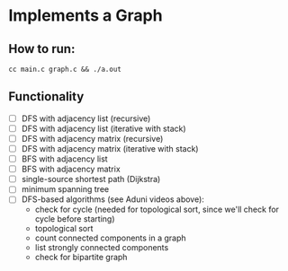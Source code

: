 # Implements a Graph

## How to run:
```
cc main.c graph.c && ./a.out
```

## Functionality

- [ ] DFS with adjacency list (recursive)
- [ ] DFS with adjacency list (iterative with stack)
- [ ] DFS with adjacency matrix (recursive)
- [ ] DFS with adjacency matrix (iterative with stack)
- [ ] BFS with adjacency list
- [ ] BFS with adjacency matrix
- [ ] single-source shortest path (Dijkstra)
- [ ] minimum spanning tree
- [ ] DFS-based algorithms (see Aduni videos above):
    - check for cycle (needed for topological sort, since we'll check for cycle before starting)
    - topological sort
    - count connected components in a graph
    - list strongly connected components
    - check for bipartite graph

